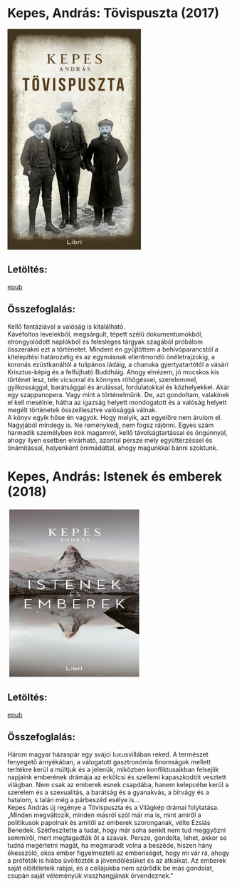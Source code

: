 # <a name="id_109">Kepes, András: Tövispuszta (2017)</a>
<img src="https://github.com/BercziSandor/calibre_lib/raw/main/Kepes%2C%20Andras/Tovispuszta%20%28109%29/cover.jpg" alt="cover" width="300"/>

## Letöltés:
[epub](https://github.com/BercziSandor/calibre_lib/raw/main/Kepes%2C%20Andras/Tovispuszta%20%28109%29/Tovispuszta%20-%20Kepes%2C%20Andras.epub)

## Összefoglalás:
<div>
<p>Kellő ​fantáziával a valóság is kitalálható.<br>Kávéfoltos levelekből, megsárgult, tépett szélű dokumentumokból, elrongyolódott naplókból és felesleges tárgyak szagából próbálom összerakni ezt a történetet. Mindent én gyűjtöttem a behívóparancstól a kitelepítési határozatig és az egymásnak ellentmondó önéletrajzokig, a koronás ezüstkanáltól a tulipános ládáig, a chanuka gyertyatartótól a vásári Krisztus-képig és a felfújható Buddháig. Ahogy elnézem, jó mocskos kis történet lesz, tele vicsorral és könnyes röhögéssel, szerelemmel, gyilkossággal, barátsággal és árulással, fordulatokkal és közhelyekkel. Akár egy szappanopera. Vagy mint a történelmünk. De, azt gondoltam, valakinek el kell mesélnie, hátha az igazság helyett mondogatott és a valóság helyett megélt történetek összeillesztve valósággá válnak.<br>A könyv egyik hőse én vagyok. Hogy melyik, azt egyelőre nem árulom el. Nagyjából mindegy is. Ne reménykedj, nem fogsz rájönni. Egyes szám harmadik személyben írok magamról, kellő távolságtartással és öngúnnyal, ahogy ilyen esetben elvárható, azontúl persze mély együttérzéssel és önámítással, helyenként önimádattal, ahogy magunkkal bánni szoktunk.</p></div>

# <a name="id_1232">Kepes, András: Istenek és emberek (2018)</a>
<img src="https://github.com/BercziSandor/calibre_lib/raw/main/Kepes%2C%20Andras/Istenek%20es%20emberek%20%281232%29/cover.jpg" alt="cover" width="300"/>

## Letöltés:
[epub](https://github.com/BercziSandor/calibre_lib/raw/main/Kepes%2C%20Andras/Istenek%20es%20emberek%20%281232%29/Istenek%20es%20emberek%20-%20Kepes%2C%20Andras.epub)

## Összefoglalás:
<div>
<p>Három ​magyar házaspár egy svájci luxusvillában reked. A természet fenyegető árnyékában, a válogatott gasztronómia finomságok mellett terítékre kerül a múltjuk és a jelenük, miközben konfliktusaikban felsejlik napjaink emberének drámája az erkölcsi és szellemi kapaszkodóit vesztett világban. Nem csak az emberek esnek csapdába, hanem kelepcébe kerül a szerelem és a szexualitás, a barátság és a gyanakvás, a bírvágy és a hatalom, s talán még a párbeszéd esélye is…<br>Kepes András új regénye a Tövispuszta és a Világkép drámai folytatása.<br>„Minden megváltozik, minden másról szól már ma is, mint amiről a politikusok papolnak és amitől az emberek szoronganak, vélte Ézsiás Benedek. Szétfeszítette a tudat, hogy már soha senkit nem tud meggyőzni semmiről, mert megtagadták őt a szavak. Persze, gondolta, lehet, akkor se tudná megértetni magát, ha megmaradt volna a beszéde, hiszen hány ékesszóló, okos ember figyelmezteti az emberiséget, hogy mi vár rá, ahogy a próféták is hiába üvöltözték a jövendölésüket és az átkaikat. Az emberek saját előítéleteik rabjai, és a cellájukba nem szűrődik be más gondolat, csupán saját véleményük visszhangjának örvendeznek.”</p></div>

